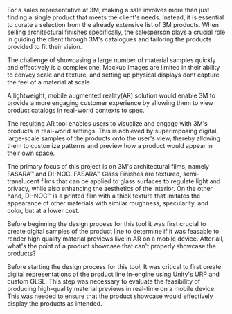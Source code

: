 
For a sales representative at 3M, making a sale involves more than just finding a single product that meets the client's needs. Instead, it is essential to curate a selection from the already extensive list of 3M products. When selling  architectural finishes specifically, the salesperson plays a crucial role in guiding the client through 3M's catalogues and tailoring the products provided to fit their vision. 

The challenge of showcasing a large number of material samples quickly and effectively is a complex one. Mockup images are limited in their ability to convey scale and texture, and setting up physical displays dont capture the feel of a material at scale.

A lightweight, mobile augmented reality(AR) solution would enable 3M to provide a more engaging customer experience by allowing them to view product catalogs in real-world contexts to spec.

The resulting AR tool enables users to visualize and engage with 3M's products in real-world settings. This is achieved by superimposing digital, large-scale samples of the products onto the user's view, thereby allowing them to customize patterns and preview how a product would appear in their own space.


The primary focus of this project is on 3M's architectural films, namely FASARA™ and DI-NOC. FASARA™ Glass Finishes are textured, semi-translucent films that can be applied to glass surfaces to regulate light and privacy, while also enhancing the aesthetics of the interior. On the other hand, DI-NOC™ is a printed film with a thick texture that imitates the appearance of other materials with similar roughness, specularity, and color, but at a lower cost.

Before beginning the design process for this tool it was first crucial to create digital samples of the product line to determine if it was feasable to render high quality material previews live in AR on a mobile device. After all, what's the point of a product showcase that can't properly showcase the products?

Before starting the design process for this tool, It was critical to first  create digital representations of the product line in-engine using Unity's URP and custom GLSL. This step was necessary to evaluate the feasibility of producing high-quality material previews in real-time on a mobile device. This was needed to ensure that the product showcase would effectively display the products as intended.